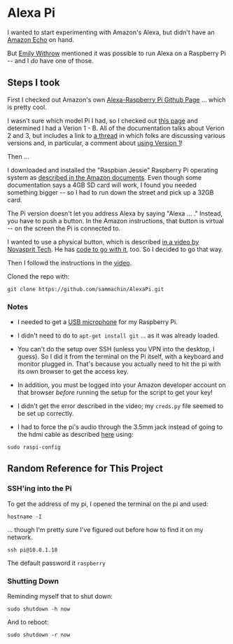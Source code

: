 # Alexa Pi

I wanted to start experimenting with Amazon's Alexa, but didn't have an [Amazon Echo](http://amzn.to/2ct4yJl) on hand.

But [Emily Withrow](https://twitter.com/emilywithrow) mentioned it was possible to run Alexa on a Raspberry Pi -- and I _do_ have one of those.

## Steps I took

First I checked out Amazon's own [Alexa-Raspberry Pi Github Page](https://github.com/alexa/alexa-avs-raspberry-pi) ... which is pretty cool.

I wasn't sure which model Pi I had, so I checked out [this page](https://www.element14.com/community/docs/DOC-78141/l/identifying-your-model-of-raspberry-pi) and determined I had a Verion 1 - B. All of the documentation talks about Verion 2 and 3, but includes a link to [a thread](https://github.com/alexa/alexa-avs-raspberry-pi/issues/2) in which folks are discussing various versions and, in particular, a comment about [using Version 1](https://github.com/alexa/alexa-avs-raspberry-pi/issues/2#issuecomment-202176724)!

Then ...

I downloaded and installed the "Raspbian Jessie" Raspberry Pi operating system as [described in the Amazon documents](https://github.com/alexa/alexa-avs-raspberry-pi#0---setting-up-the-raspberry-pi). Even though some documentation says a 4GB SD card will work, I found you needed something bigger -- so I had to run down the street and pick up a 32GB card.

The Pi version doesn't let you address Alexa by saying "Alexa ... ." Instead, you have to push a button. In the Amazon instructions, that button is virtual -- on the screen the Pi is connected to. 

I wanted to use a physical button, which is described [in a video by Novasprit Tech](https://www.youtube.com/watch?v=frH9HaQTFL8). He has [code to go with it](https://goo.gl/altsmD), too. So I decided to go that way.

Then I followd the instructions in the [video](https://www.youtube.com/watch?v=frH9HaQTFL8).

Cloned the repo with: 

```
git clone https://github.com/sammachin/AlexaPi.git
```


### Notes

- I needed to get a [USB microphone](http://amzn.to/2cZV78n) for my Raspberry Pi.

- I didn't need to do to `apt-get install git` ... as it was already loaded.

- You can't do the setup over SSH (unless you VPN into the desktop, I guess). So I did it from the terminal on the Pi itself, with a keyboard and monitor plugged in. That's because you actually need to hit the pi with its own browser to get the access key.

- In addition, you must be logged into your Amazon developer account on that browser *before* running the setup for the script to get your key!

- I didn't get the error described in the video; my `creds.py` file seemed to be set up correctly.

- I had to force the pi's audio through the 3.5mm jack instead of going to the hdmi cable as described [here](https://www.raspberrypi.org/documentation/configuration/audio-config.md) using:

```
sudo raspi-config
```

## Random Reference for This Project

### SSH'ing into the Pi

To get the address of my pi, I opened the terminal on the pi and used:  

```
hostname -I
```

... though I'm pretty sure I've figured out before how to find it on my network.

```
ssh pi@10.0.1.18
```

The default password it `raspberry`


### Shutting Down

Reminding myself that to shut down:

```
sudo shutdown -h now
```

And to reboot:

```
sudo shutdown -r now
```




